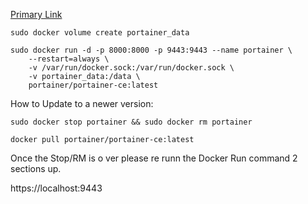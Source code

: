 [Primary Link](https://docs.portainer.io/v/ce-2.9/start/install/server/docker/linux)

```shell
sudo docker volume create portainer_data
```

```shell
sudo docker run -d -p 8000:8000 -p 9443:9443 --name portainer \
	--restart=always \
	-v /var/run/docker.sock:/var/run/docker.sock \
	-v portainer_data:/data \
	portainer/portainer-ce:latest
```

How to Update to a newer version:
```shell
sudo docker stop portainer && sudo docker rm portainer

docker pull portainer/portainer-ce:latest
```

Once the Stop/RM is o ver please re runn the Docker Run command 2 sections up. 

https://localhost:9443

